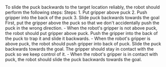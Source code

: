 To slide the puck backwards to the target location reliably, the robot should perform the following steps:
    Steps: 1. Put gripper above puck  2. Push gripper into the back of the puck  3. Slide puck backwards towards the goal
    First, put the gripper above the puck so that we don't accidentally push the puck in the wrong direction.
    - When the robot's gripper is not above puck, the robot should put gripper above puck.
    Push the gripper into the back of the puck to trap it and slide it backwards.
    - When the robot's gripper is above puck, the robot should push gripper into back of puck.
    Slide the puck backwards towards the goal. The gripper should stay in contact with the puck so we keep control of it.
    - When the robot's gripper is in contact with puck, the robot should slide the puck backwards towards the goal.